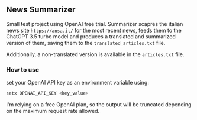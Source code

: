 ## News Summarizer

Small test project using OpenAI free trial.
Summarizer scapres the italian news site ```https://ansa.it/``` for the most recent news, feeds them to the ChatGPT 3.5 turbo model and produces a translated and summarized version of them, saving them to the ```translated_articles.txt``` file.

Additionally, a non-translated version is available in the ```articles.txt``` file.

### How to use

set your OpenAI API key as an environment variable using:

```bash
setx OPENAI_API_KEY <key_value>
```

I'm relying on a free OpenAI plan, so the output will be truncated depending on the maximum request rate allowed. 
